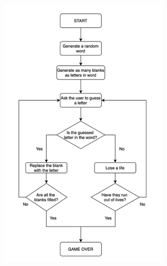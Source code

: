 ![Screenshot](https://github.com/rafaelmaframg/BootCamp-100DaysOfCodePythonPro/blob/main/Day7-Hangman/Hangman.png)
